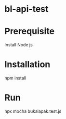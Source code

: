 # bl-api-test

# Prerequisite

Install Node js

# Installation

npm install

# Run

npx mocha bukalapak.test.js

